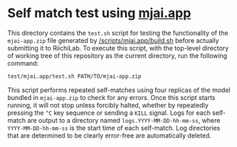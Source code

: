 # Self match test using [mjai.app](https://github.com/smly/mjai.app)

This directory contains the `test.sh` script for testing the functionality of the `mjai-app.zip` file generated by [/scripts/mjai.app/build.sh](/scripts/mjai.app/build.sh) before actually submitting it to RiichiLab. To execute this script, with the top-level directory of working tree of this repository as the current directory, run the following command:

```sh
test/mjai.app/test.sh PATH/TO/mjai-app.zip
```

This script performs repeated self-matches using four replicas of the model bundled in `mjai-app.zip` to check for any errors. Once this script starts running, it will not stop unless forcibly halted, whether by repeatedly pressing the `^C` key sequence or sending a `KILL` signal. Logs for each self-match are output to a directory named `logs.YYYY-MM-DD-hh-mm-ss`, where `YYYY-MM-DD-hh-mm-ss` is the start time of each self-match. Log directories that are determined to be clearly error-free are automatically deleted.
